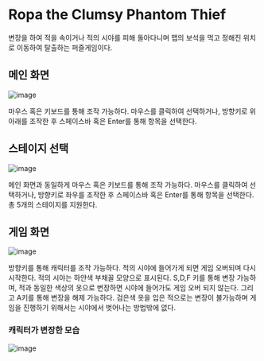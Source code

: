# Ropa the Clumsy Phantom Thief
변장을 하여 적을 속이거나 적의 시야를 피해 돌아다니며 맵의 보석을 먹고 정해진 위치로 이동하여 탈출하는 퍼즐게임이다.
  
## 메인 화면
![image](https://user-images.githubusercontent.com/62214506/78427552-fb41c500-76ae-11ea-8806-2c5229fb6c6b.png)

마우스 혹은 키보드를 통해 조작 가능하다. 마우스를 클릭하여 선택하거나, 방향키로 위아래를 조작한 후 스페이스바 혹은 Enter를 통해 항목을 선택한다.
  
## 스테이지 선택
![image](https://user-images.githubusercontent.com/62214506/78427781-0d236800-76af-11ea-91df-0139bb7af14b.png)

메인 화면과 동일하게 마우스 혹은 키보드를 통해 조작 가능하다. 마우스를 클릭하여 선택하거나, 방향키로 좌우를 조작한 후 스페이스바 혹은 Enter를 통해 항목을 선택한다. 총 5개의 스테이지를 지원한다.
  
## 게임 화면
![image](https://user-images.githubusercontent.com/62214506/78427976-1c0a1a80-76af-11ea-8f43-b6607620b071.png)

방향키를 통해 캐릭터를 조작 가능하다. 적의 시야에 들어가게 되면 게임 오버되며 다시 시작한다. 적의 시야는 하얀색 부채꼴 모양으로 표시된다. S,D,F 키를 통해 변장 가능하며, 적과 동일한 색상의 옷으로 변장하면 시야에 들어가도 게임 오버 되지 않는다. 그리고 A키를 통해 변장을 해제 가능하다. 검은색 옷을 입은 적으로는 변장이 불가능하며 게임을 진행하기 위해서는 시야에서 벗어나는 방법밖에 없다.
  
### 캐릭터가 변장한 모습
![image](https://user-images.githubusercontent.com/62214506/78428392-3cd27000-76af-11ea-8190-9780982efbac.png)
